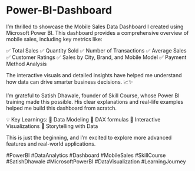 # Power-BI-Dashboard
 I’m thrilled to showcase the Mobile Sales Data Dashboard I created using Microsoft Power BI. This dashboard provides a comprehensive overview of mobile sales, including key metrics like:

✅ Total Sales
✅ Quantity Sold
✅ Number of Transactions
✅ Average Sales
✅ Customer Ratings
✅ Sales by City, Brand, and Mobile Model
✅ Payment Method Analysis

The interactive visuals and detailed insights have helped me understand how data can drive smarter business decisions. 📈✨

I’m grateful to Satish Dhawale, founder of Skill Course, whose Power BI training made this possible. His clear explanations and real-life examples helped me build this dashboard from scratch.

💡 Key Learnings:
🔹 Data Modeling
🔹 DAX formulas
🔹 Interactive Visualizations
🔹 Storytelling with Data

This is just the beginning, and I’m excited to explore more advanced features and real-world applications.

#PowerBI #DataAnalytics #Dashboard #MobileSales #SkillCourse #SatishDhawale #MicrosoftPowerBI #DataVisualization #LearningJourney


